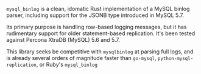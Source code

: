 `mysql_binlog` is a clean, idomatic Rust implementation of a MySQL binlog parser, including support for the JSONB type introduced in MySQL 5.7.

Its primary purpose is handling row-based logging messages, but it has rudimentary support for older statement-based replication. It's been tested against Percona XtraDB (MySQL) 5.6 and 5.7.

This library seeks be competitive with `mysqlbinlog` at parsing full logs, and is already several orders of magnitude faster than `go-mysql`, `python-mysql-replication`, or Ruby's `mysql_binlog`

